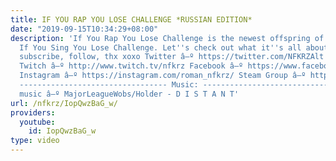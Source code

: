 ```yaml
---
title: IF YOU RAP YOU LOSE CHALLENGE *RUSSIAN EDITION*
date: "2019-09-15T10:34:29+08:00"
description: 'If You Rap You Lose Challenge is the newest offspring of the abysmal
  If You Sing You Lose Challenge. Let''s check out what it''s all about. Smash like,
  subscribe, follow, thx xoxo Twitter â–º https://twitter.com/NFKRZAlt ---------------------------------
  Twitch â–º http://www.twitch.tv/nfkrz Facebook â–º https://www.facebook.com/NFKRZ1
  Instagram â–º https://instagram.com/roman_nfkrz/ Steam Group â–º http://steamcommunity.com/groups/nfkrzgroup
  --------------------------------- Music: --------------------------------- Outro
  music â–º MajorLeagueWobs/Holder - D I S T A N T'
url: /nfkrz/IopQwzBaG_w/
providers:
  youtube:
    id: IopQwzBaG_w
type: video
---
```

